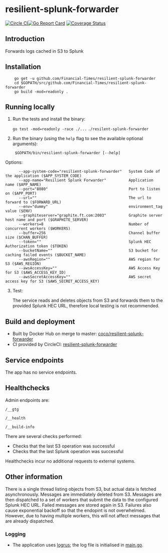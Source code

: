 # resilient-splunk-forwarder

[![Circle CI](https://circleci.com/gh/Financial-Times/resilient-splunk-forwarder/tree/master.png?style=shield)](https://circleci.com/gh/Financial-Times/resilient-splunk-forwarder/tree/master)[![Go Report Card](https://goreportcard.com/badge/github.com/Financial-Times/resilient-splunk-forwarder)](https://goreportcard.com/report/github.com/Financial-Times/resilient-splunk-forwarder) [![Coverage Status](https://coveralls.io/repos/github/Financial-Times/resilient-splunk-forwarder/badge.svg)](https://coveralls.io/github/Financial-Times/resilient-splunk-forwarder)

## Introduction

Forwards logs cached in S3 to Splunk

## Installation

        go get -u github.com/Financial-Times/resilient-splunk-forwarder
        cd $GOPATH/src/github.com/Financial-Times/resilient-splunk-forwarder
        go build -mod=readonly .

## Running locally

1. Run the tests and install the binary:

    ` go test -mod=readonly -race ./... `
    ` ./resilent-splunk-forwarder `


2. Run the binary (using the `help` flag to see the available optional arguments):

        $GOPATH/bin/resilient-splunk-forwarder [--help]

Options:

          --app-system-code="resilient-splunk-forwarder"   System Code of the application ($APP_SYSTEM_CODE)
          --app-name="Resilient Splunk Forwarder"          Application name ($APP_NAME)
          --port="8080"                                    Port to listen on ($APP_PORT)
          --url=""                                         The url to forward to ($FORWARD_URL)
          --env="dummy"                                    environment_tag value ($ENV)
          --graphiteserver="graphite.ft.com:2003"          Graphite server host name and port ($GRAPHITE_SERVER)
          --workers=8                                      Number of concurrent workers ($WORKERS)
          --buffer=256                                     Channel buffer size ($CHAN_BUFFER)
          --token=""                                       Splunk HEC Authorization token ($TOKEN)
          --bucketName=""                                  S3 bucket for caching failed events ($BUCKET_NAME)
          --awsRegion=""                                   AWS region for S3 ($AWS_REGION)
          --awsAccessKey=""                                AWS Access Key for S3 ($AWS_ACCESS_KEY_ID)
          --awsSecretAccessKey=""                          AWS secret access key for S3 ($AWS_SECRET_ACCESS_KEY)

3. Test:

    The service reads and deletes objects from S3 and forwards them to the provided Splunk HEC URL, therefore local testing is not recommended.

## Build and deployment

* Built by Docker Hub on merge to master: [coco/resilient-splunk-forwarder](https://hub.docker.com/r/coco/resilient-splunk-forwarder/)
* CI provided by CircleCI: [resilient-splunk-forwarder](https://circleci.com/gh/Financial-Times/resilient-splunk-forwarder)

## Service endpoints

The app has no service endpoints.

## Healthchecks
Admin endpoints are:

`/__gtg`

`/__health`

`/__build-info`

There are several checks performed:

* Checks that the last S3 operation was successful
* Checks that the last Splunk operation was successful

Healthchecks incur no additional requests to external systems.

## Other information
There is a single thread listing objects from S3, but actual data is fetched asynchronously. Messages are immediately deleted from S3.
Messages are then dispatched to a set of workers that submit the data to the configured Splunk HEC URL.
Failed messages are stored again in S3. Failures also cause exponential backoff so that the endopint is not overwhelmed. 
However, due to having multiple workers, this will not affect messages that are already dispatched.  

### Logging

* The application uses [logrus](https://github.com/Sirupsen/logrus); the log file is initialised in [main.go](main.go).